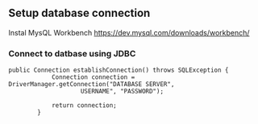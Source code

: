 ## Setup database connection

Instal MysQL Workbench https://dev.mysql.com/downloads/workbench/

### Connect to datbase using JDBC

```
public Connection establishConnection() throws SQLException {
            Connection connection = DriverManager.getConnection("DATABASE SERVER",
                    USERNAME", "PASSWORD");

            return connection;
        }
```
